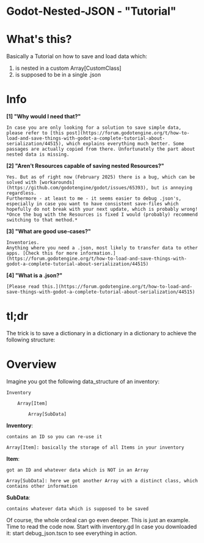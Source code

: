 # Godot-Nested-JSON - "Tutorial"

# What's this?


Basically a Tutorial on how to save and load data which:

1. is nested in a custom Array[CustomClass]
2. is supposed to be in a single .json


# Info
**[1] "Why would I need that?"**

	In case you are only looking for a solution to save simple data, please refer to [this post](https://forum.godotengine.org/t/how-to-load-and-save-things-with-godot-a-complete-tutorial-about-serialization/44515), which explains everything much better. Some passages are actually copied from there. Unfortunately the part about nested data is missing.



**[2] "Aren't Resources capable of saving nested Resources?"**

	Yes. But as of right now (February 2025) there is a bug, which can be solved with [workarounds](https://github.com/godotengine/godot/issues/65393), but is annoying regardless.
	Furthermore - at least to me - it seems easier to debug .json's, especially in case you want to have consistent save-files which hopefully do not break with your next update, which is probably wrong!
	*Once the bug with the Resources is fixed I would (probably) recommend switching to that method.*



**[3] "What are good use-cases?"**

	Inventories.
	Anything where you need a .json, most likely to transfer data to other apps. [Check this for more information.](https://forum.godotengine.org/t/how-to-load-and-save-things-with-godot-a-complete-tutorial-about-serialization/44515)



**[4] "What is a .json?"**

	[Please read this.](https://forum.godotengine.org/t/how-to-load-and-save-things-with-godot-a-complete-tutorial-about-serialization/44515)


# tl;dr
The trick is to save a dictionary in a dictionary in a dictionary to achieve the following structure:


# Overview

Imagine you got the following data_structure of an inventory:
	
	Inventory

		Array[Item]

			Array[SubData]


**Inventory**:
	
	contains an ID so you can re-use it
	
	Array[Item]: basically the storage of all Items in your inventory


**Item**:
	
	got an ID and whatever data which is NOT in an Array
	
	Array[SubData]: here we got another Array with a distinct class, which contains other information

**SubData**:
	
	contains whatever data which is supposed to be saved


Of course, the whole ordeal can go even deeper. This is just an example.
Time to read the code now. Start with inventory.gd
In case you downloaded it: start debug_json.tscn to see everything in action.
